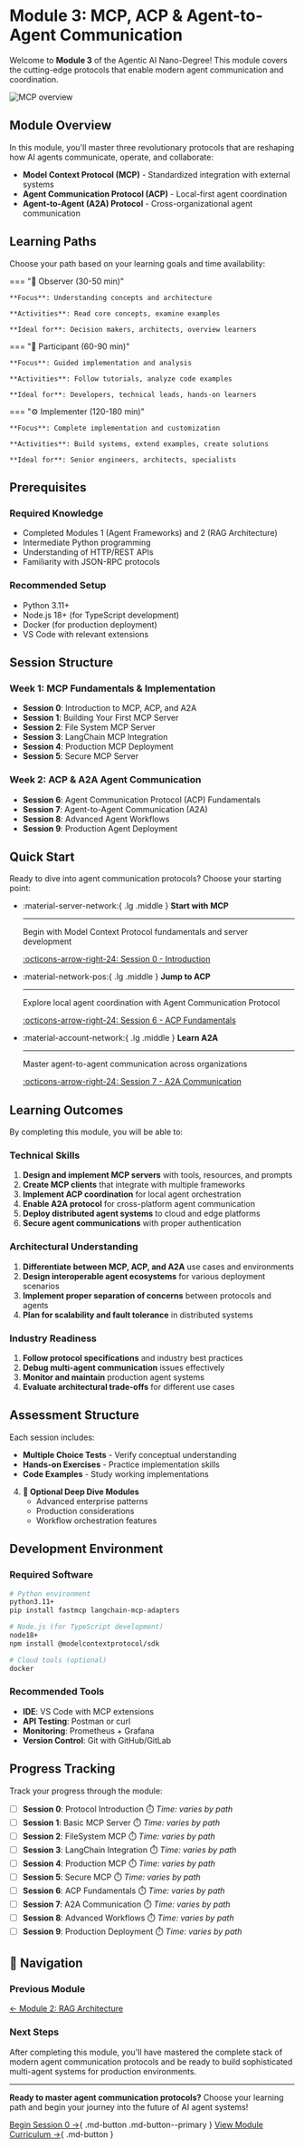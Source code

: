 # Module 3: MCP, ACP & Agent-to-Agent Communication

Welcome to **Module 3** of the Agentic AI Nano-Degree! This module covers the cutting-edge protocols that enable modern agent communication and coordination.

![MCP overview](images/mcp-intro.png)

## Module Overview

In this module, you'll master three revolutionary protocols that are reshaping how AI agents communicate, operate, and collaborate:

- **Model Context Protocol (MCP)** - Standardized integration with external systems
- **Agent Communication Protocol (ACP)** - Local-first agent coordination
- **Agent-to-Agent (A2A) Protocol** - Cross-organizational agent communication

## Learning Paths

Choose your path based on your learning goals and time availability:

=== "🎯 Observer (30-50 min)"

    **Focus**: Understanding concepts and architecture
    
    **Activities**: Read core concepts, examine examples
    
    **Ideal for**: Decision makers, architects, overview learners

=== "📝 Participant (60-90 min)"

    **Focus**: Guided implementation and analysis
    
    **Activities**: Follow tutorials, analyze code examples
    
    **Ideal for**: Developers, technical leads, hands-on learners

=== "⚙️ Implementer (120-180 min)"

    **Focus**: Complete implementation and customization
    
    **Activities**: Build systems, extend examples, create solutions
    
    **Ideal for**: Senior engineers, architects, specialists

## Prerequisites

### Required Knowledge

- Completed Modules 1 (Agent Frameworks) and 2 (RAG Architecture)
- Intermediate Python programming
- Understanding of HTTP/REST APIs
- Familiarity with JSON-RPC protocols

### Recommended Setup

- Python 3.11+
- Node.js 18+ (for TypeScript development)
- Docker (for production deployment)
- VS Code with relevant extensions

## Session Structure

### Week 1: MCP Fundamentals & Implementation

- **Session 0**: Introduction to MCP, ACP, and A2A
- **Session 1**: Building Your First MCP Server
- **Session 2**: File System MCP Server
- **Session 3**: LangChain MCP Integration
- **Session 4**: Production MCP Deployment
- **Session 5**: Secure MCP Server

### Week 2: ACP & A2A Agent Communication

- **Session 6**: Agent Communication Protocol (ACP) Fundamentals
- **Session 7**: Agent-to-Agent Communication (A2A)
- **Session 8**: Advanced Agent Workflows
- **Session 9**: Production Agent Deployment

## Quick Start

Ready to dive into agent communication protocols? Choose your starting point:

<div class="grid cards" markdown>

- :material-server-network:{ .lg .middle } **Start with MCP**

    ---

    Begin with Model Context Protocol fundamentals and server development

    [:octicons-arrow-right-24: Session 0 - Introduction](Session0_Introduction_to_MCP_ACP_A2A.md)

- :material-network-pos:{ .lg .middle } **Jump to ACP**

    ---

    Explore local agent coordination with Agent Communication Protocol

    [:octicons-arrow-right-24: Session 6 - ACP Fundamentals](Session6_ACP_Fundamentals.md)

- :material-account-network:{ .lg .middle } **Learn A2A**

    ---

    Master agent-to-agent communication across organizations

    [:octicons-arrow-right-24: Session 7 - A2A Communication](Session7_Agent_to_Agent_Communication.md)

</div>

## Learning Outcomes

By completing this module, you will be able to:

### Technical Skills

1. **Design and implement MCP servers** with tools, resources, and prompts
2. **Create MCP clients** that integrate with multiple frameworks
3. **Implement ACP coordination** for local agent orchestration
4. **Enable A2A protocol** for cross-platform agent communication
5. **Deploy distributed agent systems** to cloud and edge platforms
6. **Secure agent communications** with proper authentication

### Architectural Understanding

1. **Differentiate between MCP, ACP, and A2A** use cases and environments
2. **Design interoperable agent ecosystems** for various deployment scenarios
3. **Implement proper separation of concerns** between protocols and agents
4. **Plan for scalability and fault tolerance** in distributed systems

### Industry Readiness

1. **Follow protocol specifications** and industry best practices
2. **Debug multi-agent communication** issues effectively
3. **Monitor and maintain** production agent systems
4. **Evaluate architectural trade-offs** for different use cases

## Assessment Structure

Each session includes:

- **Multiple Choice Tests** - Verify conceptual understanding
- **Hands-on Exercises** - Practice implementation skills
- **Code Examples** - Study working implementations

4. **🔬 Optional Deep Dive Modules**
   - Advanced enterprise patterns
   - Production considerations  
   - Workflow orchestration features

## Development Environment

### Required Software

```bash
# Python environment
python3.11+
pip install fastmcp langchain-mcp-adapters

# Node.js (for TypeScript development)
node18+
npm install @modelcontextprotocol/sdk

# Cloud tools (optional)
docker
```

### Recommended Tools

- **IDE**: VS Code with MCP extensions
- **API Testing**: Postman or curl
- **Monitoring**: Prometheus + Grafana
- **Version Control**: Git with GitHub/GitLab

## Progress Tracking

Track your progress through the module:

- [ ] **Session 0**: Protocol Introduction ⏱️ *Time: varies by path*
- [ ] **Session 1**: Basic MCP Server ⏱️ *Time: varies by path*
- [ ] **Session 2**: FileSystem MCP ⏱️ *Time: varies by path*
- [ ] **Session 3**: LangChain Integration ⏱️ *Time: varies by path*
- [ ] **Session 4**: Production MCP ⏱️ *Time: varies by path*
- [ ] **Session 5**: Secure MCP ⏱️ *Time: varies by path*
- [ ] **Session 6**: ACP Fundamentals ⏱️ *Time: varies by path*
- [ ] **Session 7**: A2A Communication ⏱️ *Time: varies by path*
- [ ] **Session 8**: Advanced Workflows ⏱️ *Time: varies by path*
- [ ] **Session 9**: Production Deployment ⏱️ *Time: varies by path*

## 🔗 Navigation

### Previous Module

[← Module 2: RAG Architecture](../02_rag/index.md)

### Next Steps

After completing this module, you'll have mastered the complete stack of modern agent communication protocols and be ready to build sophisticated multi-agent systems for production environments.

---

**Ready to master agent communication protocols?** Choose your learning path and begin your journey into the future of AI agent systems!

[Begin Session 0 →](Session0_Introduction_to_MCP_ACP_A2A.md){ .md-button .md-button--primary }
[View Module Curriculum →](MCP_ACP_A2A_Nanodegree_Curriculum.md){ .md-button }
